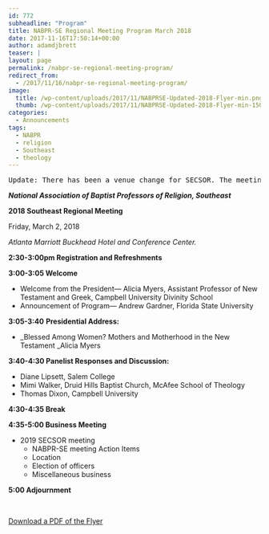 ```yaml
---
id: 772
subheadline: "Program"
title: NABPR-SE Regional Meeting Program March 2018
date: 2017-11-16T17:50:14+00:00
author: adamdjbrett
teaser: |
layout: page
permalink: /nabpr-se-regional-meeting-program/
redirect_from:
  - /2017/11/16/nabpr-se-regional-meeting-program/
image:
  title: /wp-content/uploads/2017/11/NABPRSE-Updated-2018-Flyer-min.png
  thumb: /wp-content/uploads/2017/11/NABPRSE-Updated-2018-Flyer-min-150x150.png
categories:
  - Announcements
tags:
  - NABPR
  - religion
  - Southeast
  - theology
---
```

<pre>Update: There has been a venue change for SECSOR. The meeting will now be taking place at: Atlanta Marriott Buckhead Hotel and Conference Center.</pre>

**_National Association of Baptist Professors of Religion, Southeast_**

**2018 Southeast Regional Meeting**

Friday, March 2, 2018

_Atlanta Marriott Buckhead Hotel and Conference Center._

**2:30-3:00pm Registration and Refreshments**

**3:00-3:05 Welcome**

  * Welcome from the President— Alicia Myers, Assistant Professor of New Testament and Greek, Campbell University Divinity School
  * Announcement of Program— Andrew Gardner, Florida State University

**3:05-3:40** **Presidential Address:**

  * _Blessed Among Women? Mothers and Motherhood in the New Testament _Alicia Myers

**3:40-4:30 Panelist Responses and Discussion:**

  * Diane Lipsett, Salem College
  * Mimi Walker, Druid Hills Baptist Church, McAfee School of Theology
  * Thomas Dixon, Campbell University

**4:30-4:35 Break**

**4:35-5:00 Business Meeting**

  * 2019 SECSOR meeting
      * NABPR-SE meeting Action Items
      * Location
      * Election of officers
      * Miscellaneous business

**5:00 Adjournment**

&nbsp;

[Download a PDF of the Flyer](/wp-content/uploads/2017/11/NABPRSE-Updated-2018-Flyer.pdf)
